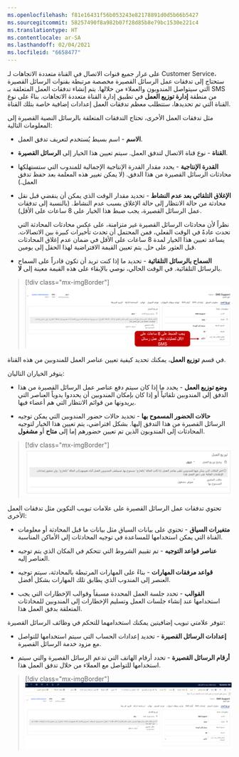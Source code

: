 ```yaml
---
ms.openlocfilehash: f81e16431f56b053243e82178891d0d5b66b5427
ms.sourcegitcommit: 58257490f8a982b07f28d85b8e79bc1530e221c4
ms.translationtype: HT
ms.contentlocale: ar-SA
ms.lasthandoff: 02/04/2021
ms.locfileid: "6658477"
---
```

على غرار جميع قنوات الاتصال في القناة متعددة الاتجاهات لـ Customer Service، ستحتاج إلى تدفقات عمل الرسائل القصيرة مخصصة مرتبطة بقنوات الرسائل القصيرة التي سيتواصل المندوبون والعملاء من خلالها. يتم إنشاء تدفقات العمل المتعلقة بـ SMS من منطقة **إدارة توزيع العمل** في تطبيق إدارة القناة متعددة الاتجاهات. بناءً على نوع القناة التي تم تحديدها، ستتطلب معظم تدفقات العمل إعدادات إضافية خاصة بتلك القناة. 

مثل تدفقات العمل الأخرى، تحتاج التدفقات المتعلقة بالرسائل النصية القصيرة إلى المعلومات التالية:

-   **الاسم** - اسم بسيط يُستخدم لتعريف تدفق العمل.

-   **القناة** - نوع قناة الاتصال لتدفق العمل. سيتم تعيين هذا الخيار إلى **الرسائل القصيرة**.

-   **القدرة الإنتاجية** - يحدد مقدار القدرة الإنتاجية الإجمالية للمندوب التي ستستهلكها محادثات الرسائل القصيرة من هذا الدفق. (لا يمكن تغيير هذه المعلمة بعد حفظ تدفق العمل.)

-   **الإغلاق التلقائي بعد عدم النشاط** - تحديد مقدار الوقت الذي يمكن أن ينقضي قبل نقل محادثة من حالة الانتظار إلى حالة الإغلاق بسبب عدم النشاط. (بالنسبة إلى تدفقات عمل الرسائل القصيرة، يجب ضبط هذا الخيار على 8 ساعات على الأقل).

    نظراً لأن محادثات الرسائل القصيرة غير متزامنة، على عكس محادثات المحادثة التي تحدث عادةً في الوقت الفعلي، فمن المحتمل أن تحدث تأخيرات كبيرة بين الاتصالات. يساعد تعيين هذا الخيار لمدة 8 ساعات على الأقل في ضمان عدم إغلاق المحادثات قبل العثور على حل. يتم تعيين القيمة الافتراضية لهذا الحقل إلى يومين.

-   **السماح بالرسائل التلقائية** - تحديد ما إذا كنت تريد أن تكون قادراً على السماح بالرسائل التلقائية. في الوقت الحالي، نوصي بالإبقاء على هذه القيمة معينة إلى **لا**.

> [!div class="mx-imgBorder"]
> [![لقطة شاشة لتدفق عمل جديد مع ضبط الإغلاق التلقائي بعد عدم النشاط.](../media/unit-1-1-ssm.png)](../media/unit-1-1-ssm.png#lightbox)

في قسم **توزيع العمل**، يمكنك تحديد كيفية تعيين عناصر العمل للمندوبين من هذه القناة. 

يتوفر الخياران التاليان: 

-   **وضع توزيع العمل** - يحدد ما إذا كان سيتم دفع عناصر عمل الرسائل القصيرة من هذا الدفق إلى المندوبين تلقائياً أو إذا كان بإمكان المندوبين أن يحددوا يدوياً العناصر التي يريدونها من قوائم الانتظار التي هم أعضاء فيها. 

-   **حالات الحضور المسموح بها** - تحديد حالات حضور المندوبين التي يمكن توجيه الرسائل القصيرة من هذا التدفق إليها. بشكل افتراضي، يتم تعيين هذا الخيار لتوجيه المحادثات إلى المندوبون الذين تم تعيين حضورهم إما إلى **متاح** أو **مشغول**. 

> [!div class="mx-imgBorder"]
> [![لقطة شاشة لوضع توزيع العمل وحالات الحضور المسموح بها.](../media/unit-2-1-ss.png)](../media/unit-2-1-ss.png#lightbox)

تحتوي تدفقات عمل الرسائل القصيرة على علامات تبويب التكوين مثل تدفقات العمل الأخرى: 

-   **متغيرات السياق** - تحتوي على بيانات السياق مثل بيانات ما قبل المحادثة أو معلومات القناة التي يمكن استخدامها للمساعدة في توجيه المحادثات إلى الأماكن المناسبة. 

-   **عناصر قواعد التوجيه** - تم تقييم الشروط التي تتحكم في المكان الذي يتم توجيه العناصر إليه. 

-   **قواعد مرفقات المهارات‬** - بناءً على المهارات المرتبطة بالمحادثة، سيتم توجيه العنصر إلى المندوب الذي يطابق تلك المهارات بشكل أفضل. 

-   **القوالب** - تحدد جلسة العمل المحددة مسبقاً وقوالب الإخطارات التي يجب استخدامها عند إنشاء جلسات العمل وتسليم الإخطارات إلى المندوبين للمحادثات المتعلقة بدفق العمل هذا. 

تتوفر علامتي تبويب إضافيتين يمكنك استخدامهما للتحكم في وظائف الرسائل القصيرة:

-   **إعدادات الرسائل القصيرة** - تحديد إعدادات الحساب التي سيتم استخدامها للتواصل مع مزود خدمة الرسائل القصيرة. 

-   **أرقام الرسائل القصيرة** - تحدد أرقام الهاتف التي تدعم الرسائل القصيرة والتي سيتم استخدامها للتواصل مع العملاء من خلال تدفق العمل هذا. 

> [!div class="mx-imgBorder"]
> [![لقطة شاشة لتدفق عمل دعم الرسائل القصيرة مع معلومات عامة وتفاصيل توزيع العمل.](../media/unit-2-2-ss.png)](../media/unit-2-2-ss.png#lightbox)
